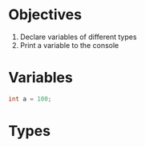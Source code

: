 # Objectives
1. Declare variables of different types
2. Print a variable to the console

# Variables

```objective-c
int a = 100;
```

# Types

